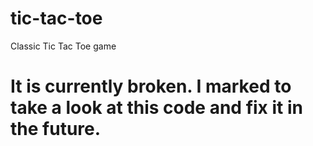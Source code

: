 # tic-tac-toe
 Classic Tic Tac Toe game

# It is currently broken. I marked to take a look at this code and fix it in the future.
